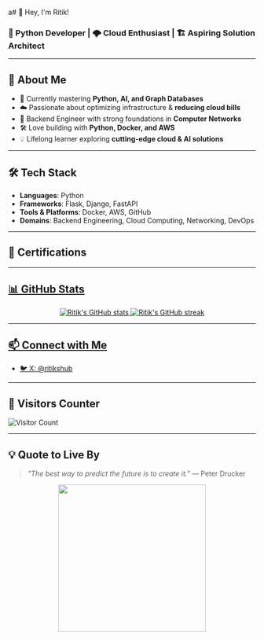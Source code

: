 a# 👋 Hey, I'm Ritik!

### 🐍 Python Developer | 🌩️ Cloud Enthusiast | 🏗️ Aspiring Solution Architect  

---

## 🚀 About Me  
- 🌱 Currently mastering **Python, AI, and Graph Databases**  
- ☁️ Passionate about optimizing infrastructure  &  **reducing cloud bills** 
- 🔧 Backend Engineer with strong foundations in **Computer Networks**  
- 🛠️ Love building with **Python, Docker, and AWS**  
- 💡 Lifelong learner exploring **cutting-edge cloud & AI solutions**  

---

## 🛠️ Tech Stack  
- **Languages**: Python  
- **Frameworks**: Flask, Django, FastAPI  
- **Tools & Platforms**: Docker, AWS, GitHub  
- **Domains**: Backend Engineering, Cloud Computing, Networking, DevOps  

---

## 🏅 Certifications  

<p align="center">
  <a href="https://www.credly.com/badges/52868fdd-0edc-46fe-9ed2-82a839f0f341/public_url">
   
 
  <a href="https://www.credly.com/badges/3110e78a-bf08-4343-bcad-182cd652196a/public_url">
  
  <a href="https://www.credly.com/badges/0f825158-1c5a-4ab5-938c-cc63384e3fef/public_url">

  <a href="https://www.credly.com/badges/a0d002ea-3ada-46a2-b886-8e6182cb71e9/public_url">
 
  <a href="https://www.credly.com/badges/40eb076d-6f1f-46bc-871f-9eaf63531723/public_url">

  <a href="https://skillsprofile.skillbuilder.aws/user/ritiks/certification-badges">
  
  
</p>

---

## 📊 GitHub Stats  

<p align="center">
  <img src="https://github-readme-stats.vercel.app/api?username=ritik&show_icons=true&theme=tokyonight" alt="Ritik's GitHub stats"/>
  <img src="https://github-readme-streak-stats.herokuapp.com/?user=ritik&theme=tokyonight" alt="Ritik's GitHub streak"/>
</p>  

---

## 📫 Connect with Me  
- 🐦 X: [@ritikshub](https://x.com/ritikshub)  

---

## 👀 Visitors Counter  
![Visitor Count](https://komarev.com/ghpvc/?username=ritik&style=flat-square&color=blue)  

---

## 💡 Quote to Live By  
> *"The best way to predict the future is to create it."* — Peter Drucker  

<p align="center">
  <img src="https://media.giphy.com/media/3o7TKr0iBS7I3QX3Ys/giphy.gif" width="300"/>
</p>
